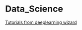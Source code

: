 # Data_Science

[Tutorials from deeplearning wizard](https://www.deeplearningwizard.com/deep_learning/practical_pytorch/pytorch_feedforward_neuralnetwork/)

